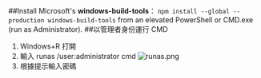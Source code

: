 ##Install Microsoft's **windows-build-tools**：
```npm install --global --production windows-build-tools```
 from an elevated PowerShell or CMD.exe (run as Administrator).
##以管理者身份運行 CMD
1. Windows+R 打開
2. 輸入 runas /user:administrator cmd
![runas.png](0)
3. 根據提示輸入密碼
